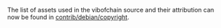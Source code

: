 The list of assets used in the vibofchain source and their attribution can now be found in [contrib/debian/copyright](../contrib/debian/copyright).
